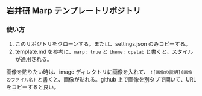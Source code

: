 ## 岩井研 Marp テンプレートリポジトリ

### 使い方

1. このリポジトリをクローンする。または、settings.json のみコピーする。
2. template.md を参考に、`marp: true` と `theme: cpslab` と書くと、スタイルが適用される。

画像を貼りたい時は、image ディレクトリに画像を入れて、
`![画像の説明](画像のファイル名)` と書くと、画像が貼れる。github 上で画像を別タブで開いて、URL をコピーすると良い。
